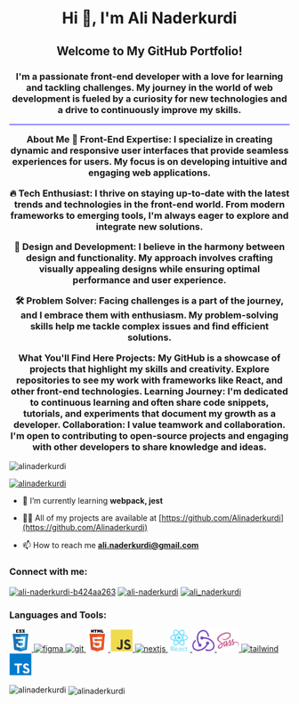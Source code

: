 <h1 align="center">Hi 👋, I'm Ali Naderkurdi</h1>
<h2 align="center"> Welcome to My GitHub Portfolio!</h2>
<h3 align="center">
 I'm a passionate front-end developer with a love for learning and tackling challenges. My journey in the world of web development is fueled by a curiosity for new technologies and a drive to continuously improve 
 my skills.
 <hr style="background:blue;"></hr>
 
About Me
🌟 Front-End Expertise: I specialize in creating dynamic and responsive user interfaces that provide seamless experiences for users. My focus is on developing intuitive and engaging web applications.

🔥 Tech Enthusiast: I thrive on staying up-to-date with the latest trends and technologies in the front-end world. From modern frameworks to emerging tools, I'm always eager to explore and integrate new solutions.

🎨 Design and Development: I believe in the harmony between design and functionality. My approach involves crafting visually appealing designs while ensuring optimal performance and user experience.

🛠️ Problem Solver: Facing challenges is a part of the journey, and I embrace them with enthusiasm. My problem-solving skills help me tackle complex issues and find efficient solutions.

What You'll Find Here
Projects: My GitHub is a showcase of projects that highlight my skills and creativity. Explore repositories to see my work with frameworks like React, and other front-end technologies.
Learning Journey: I'm dedicated to continuous learning and often share code snippets, tutorials, and experiments that document my growth as a developer.
Collaboration: I value teamwork and collaboration. I'm open to contributing to open-source projects and engaging with other developers to share knowledge and ideas.
</h3>

<p align="left"> <img src="https://komarev.com/ghpvc/?username=alinaderkurdi&label=Profile%20views&color=0e75b6&style=flat" alt="alinaderkurdi" /> </p>

<p align="left"> <a href="https://github.com/ryo-ma/github-profile-trophy"><img src="https://github-profile-trophy.vercel.app/?username=alinaderkurdi" alt="alinaderkurdi" /></a> </p>

- 🌱 I’m currently learning **webpack, jest**

- 👨‍💻 All of my projects are available at [https://github.com/Alinaderkurdi](https://github.com/Alinaderkurdi)

- 📫 How to reach me **ali.naderkurdi@gmail.com**

<h3 align="left">Connect with me:</h3>
<p align="left">
<a href="https://linkedin.com/in/ali-naderkurdi-b424aa263" target="blank"><img align="center" src="https://raw.githubusercontent.com/rahuldkjain/github-profile-readme-generator/master/src/images/icons/Social/linked-in-alt.svg" alt="ali-naderkurdi-b424aa263" height="30" width="40" /></a>
<a href="https://stackoverflow.com/users/ali-naderkurdi" target="blank"><img align="center" src="https://raw.githubusercontent.com/rahuldkjain/github-profile-readme-generator/master/src/images/icons/Social/stack-overflow.svg" alt="ali-naderkurdi" height="30" width="40" /></a>
<a href="https://instagram.com/ali_naderkurdi" target="blank"><img align="center" src="https://raw.githubusercontent.com/rahuldkjain/github-profile-readme-generator/master/src/images/icons/Social/instagram.svg" alt="ali_naderkurdi" height="30" width="40" /></a>
</p>

<h3 align="left">Languages and Tools:</h3>
<p align="left"> <a href="https://www.w3schools.com/css/" target="_blank" rel="noreferrer"> <img src="https://raw.githubusercontent.com/devicons/devicon/master/icons/css3/css3-original-wordmark.svg" alt="css3" width="40" height="40"/> </a> <a href="https://www.figma.com/" target="_blank" rel="noreferrer"> <img src="https://www.vectorlogo.zone/logos/figma/figma-icon.svg" alt="figma" width="40" height="40"/> </a> <a href="https://git-scm.com/" target="_blank" rel="noreferrer"> <img src="https://www.vectorlogo.zone/logos/git-scm/git-scm-icon.svg" alt="git" width="40" height="40"/> </a> <a href="https://www.w3.org/html/" target="_blank" rel="noreferrer"> <img src="https://raw.githubusercontent.com/devicons/devicon/master/icons/html5/html5-original-wordmark.svg" alt="html5" width="40" height="40"/> </a> <a href="https://developer.mozilla.org/en-US/docs/Web/JavaScript" target="_blank" rel="noreferrer"> <img src="https://raw.githubusercontent.com/devicons/devicon/master/icons/javascript/javascript-original.svg" alt="javascript" width="40" height="40"/> </a> <a href="https://nextjs.org/" target="_blank" rel="noreferrer"> <img src="https://cdn.worldvectorlogo.com/logos/nextjs-2.svg" alt="nextjs" width="40" height="40"/> </a> <a href="https://reactjs.org/" target="_blank" rel="noreferrer"> <img src="https://raw.githubusercontent.com/devicons/devicon/master/icons/react/react-original-wordmark.svg" alt="react" width="40" height="40"/> </a> <a href="https://redux.js.org" target="_blank" rel="noreferrer"> <img src="https://raw.githubusercontent.com/devicons/devicon/master/icons/redux/redux-original.svg" alt="redux" width="40" height="40"/> </a> <a href="https://sass-lang.com" target="_blank" rel="noreferrer"> <img src="https://raw.githubusercontent.com/devicons/devicon/master/icons/sass/sass-original.svg" alt="sass" width="40" height="40"/> </a> <a href="https://tailwindcss.com/" target="_blank" rel="noreferrer"> <img src="https://www.vectorlogo.zone/logos/tailwindcss/tailwindcss-icon.svg" alt="tailwind" width="40" height="40"/> </a> <a href="https://www.typescriptlang.org/" target="_blank" rel="noreferrer"> <img src="https://raw.githubusercontent.com/devicons/devicon/master/icons/typescript/typescript-original.svg" alt="typescript" width="40" height="40"/> </a> </p>

<p><img align="left" src="https://github-readme-stats.vercel.app/api/top-langs?username=alinaderkurdi&show_icons=true&locale=en&layout=compact" alt="alinaderkurdi" /></p>

<p>&nbsp;<img align="center" src="https://github-readme-stats.vercel.app/api?username=alinaderkurdi&show_icons=true&locale=en" alt="alinaderkurdi" /></p>
